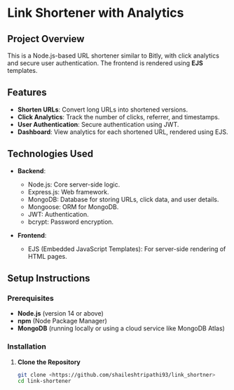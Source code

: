 # Link Shortener with Analytics

## Project Overview
This is a Node.js-based URL shortener similar to Bitly, with click analytics and secure user authentication. The frontend is rendered using **EJS** templates.

## Features
- **Shorten URLs**: Convert long URLs into shortened versions.
- **Click Analytics**: Track the number of clicks, referrer, and timestamps.
- **User Authentication**: Secure authentication using JWT.
- **Dashboard**: View analytics for each shortened URL, rendered using EJS.

## Technologies Used
- **Backend**:
  - Node.js: Core server-side logic.
  - Express.js: Web framework.
  - MongoDB: Database for storing URLs, click data, and user details.
  - Mongoose: ORM for MongoDB.
  - JWT: Authentication.
  - bcrypt: Password encryption.

- **Frontend**:
  - EJS (Embedded JavaScript Templates): For server-side rendering of HTML pages.

## Setup Instructions

### Prerequisites
- **Node.js** (version 14 or above)
- **npm** (Node Package Manager)
- **MongoDB** (running locally or using a cloud service like MongoDB Atlas)

### Installation

1. **Clone the Repository**
   ```bash
   git clone <https://github.com/shaileshtripathi93/link_shortner>
   cd link-shortener
